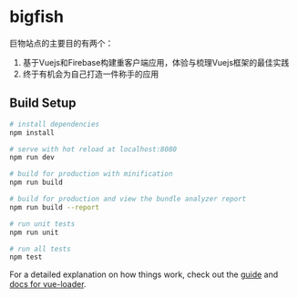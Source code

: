 # bigfish

巨物站点的主要目的有两个：
1. 基于Vuejs和Firebase构建重客户端应用，体验与梳理Vuejs框架的最佳实践
2. 终于有机会为自己打造一件称手的应用

## Build Setup

``` bash
# install dependencies
npm install

# serve with hot reload at localhost:8080
npm run dev

# build for production with minification
npm run build

# build for production and view the bundle analyzer report
npm run build --report

# run unit tests
npm run unit

# run all tests
npm test
```

For a detailed explanation on how things work, check out the [guide](http://vuejs-templates.github.io/webpack/) and [docs for vue-loader](http://vuejs.github.io/vue-loader).
